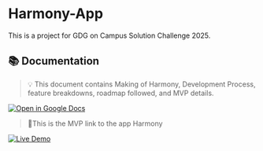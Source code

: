 # Harmony-App
This is a project for GDG on Campus Solution Challenge 2025.

## 📚 Documentation

> 💡 This document contains Making of Harmony, Development Process, feature breakdowns, roadmap followed, and MVP details.

[![Open in Google Docs](https://img.shields.io/badge/Open-Google%20Docs-blue?logo=google-docs&style=for-the-badge)](https://docs.google.com/document/d/1wAtPc3k3il7Axd4FrP2qdVl5NArHcVqi_Wd8qwyA8Tc/edit?usp=sharing)

> 📍This is the MVP link to the app Harmony
> 
[![Live Demo](https://img.shields.io/badge/Live-Demo-green?style=for-the-badge&logo=web)](https://helloiamsuchi.github.io/)
